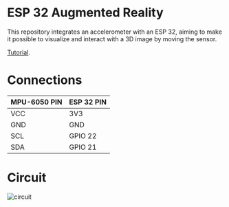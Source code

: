 # ESP 32 Augmented Reality

This repository integrates an accelerometer with an ESP 32, aiming to make it possible to visualize and interact with a 3D image by moving the sensor.

[Tutorial](https://randomnerdtutorials.com/esp32-mpu-6050-web-server/).

# Connections

| MPU-6050 PIN | ESP 32 PIN |
|--------|--------|
| VCC | 3V3 |
| GND | GND |
| SCL | GPIO 22 |
| SDA | GPIO 21 |

# Circuit
![circuit](https://github.com/user-attachments/assets/d66115a5-682b-4575-8e05-e360a3b2baff)
